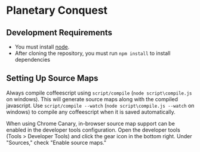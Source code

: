 # Planetary Conquest

## Development Requirements
- You must install [node](http://nodejs.org/).
- After cloning the repository, you must run `npm install` to install dependencies

## Setting Up Source Maps
Always compile coffeescript using `script/compile` (`node script\compile.js` on windows). This will generate source maps along with the compiled javascript. Use `script/compile --watch` (`node script\compile.js --watch` on windows) to compile any coffeescript when it is saved automatically.

When using Chrome Canary, in-browser source map support can be enabled in the developer tools configuration. Open the developer tools (Tools > Developer Tools) and click the gear icon in the bottom right. Under "Sources," check "Enable source maps."